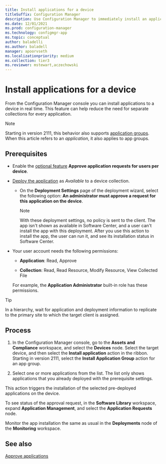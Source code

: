 ```yaml
---
title: Install applications for a device
titleSuffix: Configuration Manager
description: Use Configuration Manager to immediately install an application to a device without a collection.
ms.date: 12/01/2021
ms.prod: configuration-manager
ms.technology: configmgr-app
ms.topic: conceptual
author: baladelli
ms.author: baladell
manager: apoorvseth
ms.localizationpriority: medium
ms.collection: tier3
ms.reviewer: mstewart,aczechowski
---
```


# Install applications for a device

<!--4402180-->

From the Configuration Manager console you can install applications to a device in real time. This feature can help reduce the need for separate collections for every application.

> [!NOTE]
> Starting in version 2111, this behavior also supports [application groups](create-app-groups.md#app-approval).<!-- 10992210 --> When this article refers to an *application*, it also applies to app groups.

## Prerequisites

- Enable the [optional feature](../../core/servers/manage/optional-features.md) **Approve application requests for users per device**.

- [Deploy the application](deploy-applications.md) as *Available* to a device collection.

  - On the **Deployment Settings** page of the deployment wizard, select the following option: **An administrator must approve a request for this application on the device**.

    > [!NOTE]
    > With these deployment settings, no policy is sent to the client. The app isn't shown as available in Software Center, and a user can't install the app with this deployment. After you use this action to install the app, the user can run it, and see its installation status in Software Center.

- Your user account needs the following permissions:

  - **Application**: Read, Approve

  - **Collection**: Read, Read Resource, Modify Resource, View Collected File

  For example, the **Application Administrator** built-in role has these permissions.

> [!TIP]
> In a hierarchy, wait for application and deployment information to replicate to the primary site to which the target client is assigned.<!-- SCCMDocs#2113 -->

## Process

1. In the Configuration Manager console, go to the **Assets and Compliance** workspace, and select the **Devices** node. Select the target device, and then select the **Install application** action in the ribbon. Starting in version 2111, select the **Install Application Group** action for an app group.<!-- 10992210 -->

1. Select one or more applications from the list. The list only shows applications that you already deployed with the prerequisite settings.

This action triggers the installation of the selected pre-deployed applications on the device.

To see status of the approval request, in the **Software Library** workspace, expand **Application Management**, and select the **Application Requests** node.

Monitor the app installation the same as usual in the **Deployments** node of the **Monitoring** workspace.

## See also

[Approve applications](app-approval.md)
